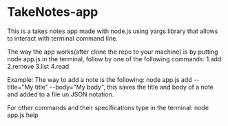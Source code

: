 # TakeNotes-app
This is a takes notes app made with node.js using yargs library that allows to interact with terminal command line.

The way the app works(after clone the repo to your machine) is by putting node app.js in the terminal, follow by one of the following commands:
1.add
2.remove
3.list
4.read

Example:
The way to add a note is the following: node app.js add --title="My title" --body="My body", this saves the title and body of a note and added to a file un JSON notation.

For other commands and their specifications type in the terminal: node app.js help

